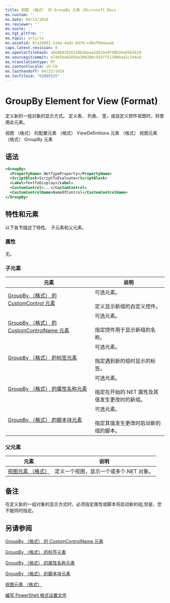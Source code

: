 ```yaml
---
title: 视图 （格式） 的 GroupBy 元素 |Microsoft Docs
ms.custom: ''
ms.date: 09/13/2016
ms.reviewer: ''
ms.suite: ''
ms.tgt_pltfrm: ''
ms.topic: article
ms.assetid: 67a2b061-2a4a-4ad1-84f9-cdbefb64aaab
caps.latest.revision: 8
ms.openlocfilehash: abb8b91626128b3deaa2db24a9fd8b34a6563410
ms.sourcegitcommit: e7445ba8203da304286c591ff513900ad1c244a4
ms.translationtype: MT
ms.contentlocale: zh-CN
ms.lasthandoff: 04/23/2019
ms.locfileid: "62065525"
---
```

# <a name="groupby-element-for-view-format"></a>GroupBy Element for View (Format)

定义新的一组对象的显示方式。 定义表、 列表、 宽，或自定义控件视图时，将使用此元素。

视图 （格式） 的配置元素 （格式） ViewDefinitions 元素 （格式） 视图元素 （格式） GroupBy 元素

## <a name="syntax"></a>语法

```xml
<GroupBy>
  <PropertyName>.NetTypeProperty</PropertyName>
  <ScriptBlock>ScriptToEvaluate</ScriptBlock>
  <Label>TextToDisplay</Label>
  <CustomControl>...</CustomControl>
  <CustomControlName>NameOfControl</CustomControlName>
</GroupBy>
```

## <a name="attributes-and-elements"></a>特性和元素

以下各节描述了特性、 子元素和父元素。

### <a name="attributes"></a>属性

无。

### <a name="child-elements"></a>子元素

|元素|说明|
|-------------|-----------------|
|[GroupBy （格式） 的 CustomControl 元素](./customcontrol-element-for-groupby-format.md)|可选元素。<br /><br /> 定义显示新组的自定义控件。|
|[GroupBy （格式） 的 CustomControlName 元素](./customcontrolname-element-for-groupby-format.md)|可选元素。<br /><br /> 指定控件用于显示新组的名称。|
|[GroupBy （格式） 的标签元素](./label-element-for-groupby-format.md)|可选元素。<br /><br /> 指定遇到新的组时显示的标签。|
|[GroupBy （格式） 的属性名称元素](./propertyname-element-for-groupby-format.md)|可选元素。<br /><br /> 指定在开始的.NET 属性及其值发生更改时的新组。|
|[GroupBy （格式） 的脚本块元素](./scriptblock-element-for-groupby-format.md)|可选元素。<br /><br /> 指定其值发生更改时启动新的组的脚本。|

### <a name="parent-elements"></a>父元素

|元素|说明|
|-------------|-----------------|
|[视图元素 （格式）](./view-element-format.md)|定义一个视图，显示一个或多个.NET 对象。|

## <a name="remarks"></a>备注

在定义新的一组对象的显示方式时，必须指定属性或脚本将启动新的组;但是，您不能同时指定。

## <a name="see-also"></a>另请参阅

[GroupBy （格式） 的 CustomControlName 元素](./customcontrolname-element-for-groupby-format.md)

[GroupBy （格式） 的标签元素](./label-element-for-groupby-format.md)

[GroupBy （格式） 的属性名称元素](./propertyname-element-for-groupby-format.md)

[GroupBy （格式） 的脚本块元素](./scriptblock-element-for-groupby-format.md)

[视图元素 （格式）](./view-element-format.md)

[编写 PowerShell 格式设置文件](./writing-a-powershell-formatting-file.md)
